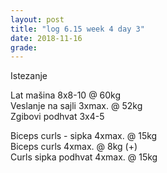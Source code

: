 ```yaml
---
layout: post
title: "log 6.15 week 4 day 3"
date: 2018-11-16
grade:
---
```


Istezanje

Lat mašina 8x8-10 @ 60kg   
Veslanje na sajli 3xmax. @ 52kg  
Zgibovi podhvat 3x4-5          

Biceps curls - sipka 4xmax. @ 15kg   
Biceps curls 4xmax. @ 8kg (+)      
Curls sipka podhvat 4xmax. @ 15kg     
